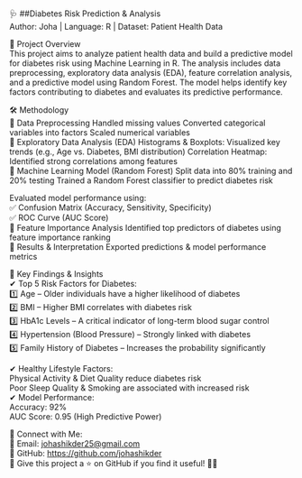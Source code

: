🩺 ##Diabetes Risk Prediction & Analysis
<br>
Author: Joha | Language: R | Dataset: Patient Health Data
<br>

📌 Project Overview
<br>
This project aims to analyze patient health data and build a predictive model for diabetes risk using Machine Learning in R. The analysis includes data preprocessing, exploratory data analysis (EDA), feature correlation analysis, and a predictive model using Random Forest. The model helps identify key factors contributing to diabetes and evaluates its predictive performance.
<br>

🛠 Methodology
<br>
🔹 Data Preprocessing
Handled missing values
Converted categorical variables into factors
Scaled numerical variables
<br>
🔹 Exploratory Data Analysis (EDA)
Histograms & Boxplots: Visualized key trends (e.g., Age vs. Diabetes, BMI distribution)
Correlation Heatmap: Identified strong correlations among features
<br>
🔹 Machine Learning Model (Random Forest)
Split data into 80% training and 20% testing
Trained a Random Forest classifier to predict diabetes risk
<br>

Evaluated model performance using:
<br>
✅ Confusion Matrix (Accuracy, Sensitivity, Specificity)
<br>
✅ ROC Curve (AUC Score)
<br>
🔹 Feature Importance Analysis
Identified top predictors of diabetes using feature importance ranking
<br>
🔹 Results & Interpretation
Exported predictions & model performance metrics
<br>

📌 Key Findings & Insights
<br>
✔ Top 5 Risk Factors for Diabetes:
<br>
1️⃣ Age – Older individuals have a higher likelihood of diabetes
<br>
2️⃣ BMI – Higher BMI correlates with diabetes risk
<br>
3️⃣ HbA1c Levels – A critical indicator of long-term blood sugar control
<br>
4️⃣ Hypertension (Blood Pressure) – Strongly linked with diabetes
<br>
5️⃣ Family History of Diabetes – Increases the probability significantly
<br>

✔ Healthy Lifestyle Factors:
<br>
Physical Activity & Diet Quality reduce diabetes risk
<br>
Poor Sleep Quality & Smoking are associated with increased risk
<br>
✔ Model Performance:
<br>
Accuracy: 92%
<br>
AUC Score: 0.95 (High Predictive Power)
<br>

🔗 Connect with Me:
<br>
📧 Email: johashikder25@gmail.com
<br>
📌 GitHub: https://github.com/johashikder
<br>
📢 Give this project a ⭐ on GitHub if you find it useful! 🚀🔥
